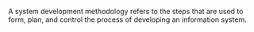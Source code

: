 A system development methodology refers to the steps that are used to form, plan, and control the process of developing an information system.
